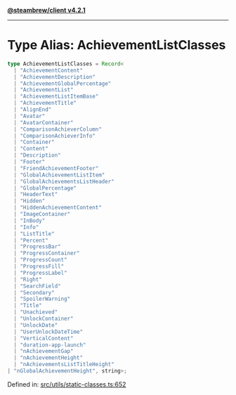[**@steambrew/client v4.2.1**](../README.md)

***

# Type Alias: AchievementListClasses

```ts
type AchievementListClasses = Record<
  | "AchievementContent"
  | "AchievementDescription"
  | "AchievementGlobalPercentage"
  | "AchievementList"
  | "AchievementListItemBase"
  | "AchievementTitle"
  | "AlignEnd"
  | "Avatar"
  | "AvatarContainer"
  | "ComparisonAchieverColumn"
  | "ComparisonAchieverInfo"
  | "Container"
  | "Content"
  | "Description"
  | "Footer"
  | "FriendAchievementFooter"
  | "GlobalAchievementListItem"
  | "GlobalAchievementsListHeader"
  | "GlobalPercentage"
  | "HeaderText"
  | "Hidden"
  | "HiddenAchievementContent"
  | "ImageContainer"
  | "InBody"
  | "Info"
  | "ListTitle"
  | "Percent"
  | "ProgressBar"
  | "ProgressContainer"
  | "ProgressCount"
  | "ProgressFill"
  | "ProgressLabel"
  | "Right"
  | "SearchField"
  | "Secondary"
  | "SpoilerWarning"
  | "Title"
  | "Unachieved"
  | "UnlockContainer"
  | "UnlockDate"
  | "UserUnlockDateTime"
  | "VerticalContent"
  | "duration-app-launch"
  | "nAchievementGap"
  | "nAchievementHeight"
  | "nAchievementsListTitleHeight"
| "nGlobalAchievementHeight", string>;
```

Defined in: [src/utils/static-classes.ts:652](https://github.com/SteamClientHomebrew/SDK/blob/main/typescript-packages/client/src/utils/static-classes.ts#L652)
